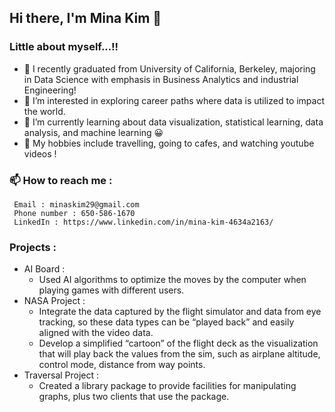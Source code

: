 ## Hi there, I'm Mina Kim 👋 

### Little about myself...!!

- 🏫 I recently graduated from University of California, Berkeley, majoring in Data Science with emphasis in Business Analytics and industrial Engineering!
- 👀 I’m interested in exploring career paths where data is utilized to impact the world.
- 🌱 I’m currently learning about data visualization, statistical learning, data analysis, and machine learning 😀
- 💞️ My hobbies include travelling, going to cafes, and watching youtube videos !

### 📫 How to reach me :
     Email : minaskim29@gmail.com
     Phone number : 650-586-1670
     LinkedIn : https://www.linkedin.com/in/mina-kim-4634a2163/ 

### Projects :
- AI Board : 
    * Used AI algorithms to optimize the moves by the computer when playing games with different users.
- NASA Project : 
    * Integrate the data captured by the flight simulator and data from eye tracking, so these data types can be “played back” and easily aligned                    with the video data.
    * Develop a simplified “cartoon” of the flight deck as the visualization that will play back the values from the sim, such as airplane altitude, control mode, distance from way points.
- Traversal Project :
    * Created a library package to provide facilities for manipulating graphs, plus two clients that use the package.

<!---
mina990209/mina990209 is a ✨ special ✨ repository because its `README.md` (this file) appears on your GitHub profile.
You can click the Preview link to take a look at your changes.
--->
